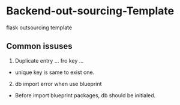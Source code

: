 # Backend-out-sourcing-Template
flask outsourcing template

## Common issuses

1. Duplicate entry ... fro key ...
- unique key is same to exist one.
2. db import error when use blueprint
- Before import blueprint packages, db should be initialed.
